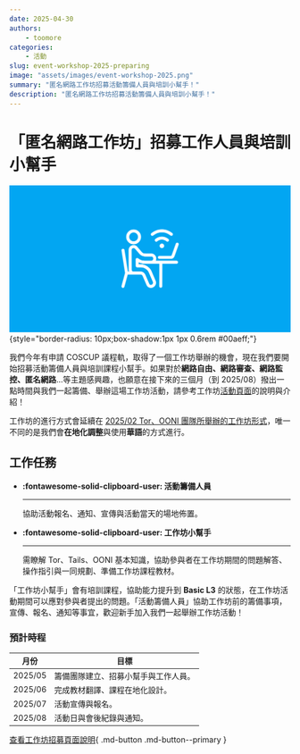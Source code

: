 ```yaml
---
date: 2025-04-30
authors:
    - toomore
categories:
    - 活動
slug: event-workshop-2025-preparing
image: "assets/images/event-workshop-2025.png"
summary: "匿名網路工作坊招募活動籌備人員與培訓小幫手！"
description: "匿名網路工作坊招募活動籌備人員與培訓小幫手！"
---
```


# 「匿名網路工作坊」招募工作人員與培訓小幫手

![匿名網路工作坊 Tor, Tails, OONI](./assets/images/event-workshop-2025.png){style="border-radius: 10px;box-shadow:1px 1px 0.6rem #00aeff;"}

我們今年有申請 COSCUP 議程軌，取得了一個工作坊舉辦的機會，現在我們要開始招募活動籌備人員與培訓課程小幫手。如果對於**網路自由、網路審查、網路監控、匿名網路**...等主題感興趣，也願意在接下來的三個月（到 2025/08）撥出一點時間與我們一起籌備、舉辦這場工作坊活動，請參考工作坊[活動頁面](../../event-workshop-2025.md)的說明與介紹！

工作坊的進行方式會延續在 [2025/02 Tor、OONI 團隊所舉辦的工作坊形式](./rightscon25-pre-event.md)，唯一不同的是我們會**在地化調整**與使用**華語**的方式進行。

## 工作任務

<div class="grid cards" markdown>

- **:fontawesome-solid-clipboard-user: 活動籌備人員**

    ---

    協助活動報名、通知、宣傳與活動當天的場地佈置。

- **:fontawesome-solid-clipboard-user: 工作坊小幫手**

    ---

    需瞭解 Tor、Tails、OONI 基本知識，協助參與者在工作坊期間的問題解答、操作指引與一同規劃、準備工作坊課程教材。

</div>

<!-- more -->

「工作坊小幫手」會有培訓課程，協助能力提升到 **Basic L3** 的狀態，在工作坊活動期間可以應對參與者提出的問題。「活動籌備人員」協助工作坊前的籌備事項，宣傳、報名、通知等事宜，歡迎新手加入我們一起舉辦工作坊活動！

### 預計時程

| 月份    | 目標                                 |
| ------- | ------------------------------------ |
| 2025/05 | 籌備團隊建立、招募小幫手與工作人員。 |
| 2025/06 | 完成教材翻譯、課程在地化設計。       |
| 2025/07 | 活動宣傳與報名。                     |
| 2025/08 | 活動日與會後紀錄與通知。             |

[查看工作坊招募頁面說明](../../event-workshop-2025.md){ .md-button .md-button--primary }
